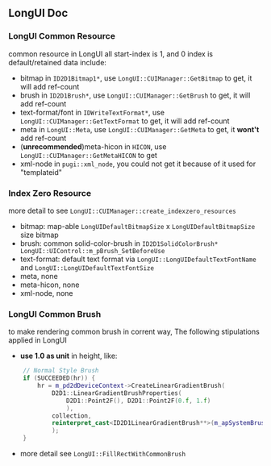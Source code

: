 ﻿## LongUI Doc

### LongUI Common Resource
  common resource in LongUI all start-index is 1, and 0 index is default/retained data include:
  - bitmap in `ID2D1Bitmap1*`, use `LongUI::CUIManager::GetBitmap` to get, it will add ref-count
  - brush in `ID2D1Brush*`, use `LongUI::CUIManager::GetBrush` to get, it will add ref-count
  - text-format/font in `IDWriteTextFormat*`, use `LongUI::CUIManager::GetTextFormat` to get, it will add ref-count
  - meta in `LongUI::Meta`, use `LongUI::CUIManager::GetMeta` to get, it **wont't** add ref-count
  - (**unrecommended**)meta-hicon in `HICON`, use `LongUI::CUIManager::GetMetaHICON` to get
  - xml-node in `pugi::xml_node`, you could not get it because of it used for "templateid"
  
### Index Zero Resource
  more detail to see `LongUI::CUIManager::create_indexzero_resources`
  - bitmap: map-able `LongUIDefaultBitmapSize` x `LongUIDefaultBitmapSize` size bitmap
  - brush: common solid-color-brush in `ID2D1SolidColorBrush*  LongUI::UIControl::m_pBrush_SetBeforeUse`
  - text-format: default text format via `LongUI::LongUIDefaultTextFontName` and `LongUI::LongUIDefaultTextFontSize`
  - meta, none
  - meta-hicon, none
  - xml-node, none
  
### LongUI Common Brush
to make rendering common brush in corrent way, The following stipulations applied in LongUI
  - **use 1.0 as unit** in height, like:
```cpp
    // Normal Style Brush
    if (SUCCEEDED(hr)) {
        hr = m_pd2dDeviceContext->CreateLinearGradientBrush(
            D2D1::LinearGradientBrushProperties(
                D2D1::Point2F(), D2D1::Point2F(0.f, 1.f)
                ),
            collection,
            reinterpret_cast<ID2D1LinearGradientBrush**>(m_apSystemBrushes + Status_Normal)
            );
    }
```
  - more detail see `LongUI::FillRectWithCommonBrush`
  

